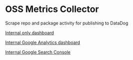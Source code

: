 # OSS Metrics Collector

Scrape repo and package activity for publishing to DataDog

[Internal only dashboard](https://app.datadoghq.com/dash/997551/tophat-oss-dashboard?live=true&page=0&is_auto=false&from_ts=1542903790832&to_ts=1543508590832&tile_size=m)

[Internal Google Analytics dashboard](https://analytics.google.com/analytics/web/?authuser=1#/report/visitors-overview/a129741728w189001777p185493557/)

[Internal Google Search Console](https://search.google.com/u/1/search-console)

